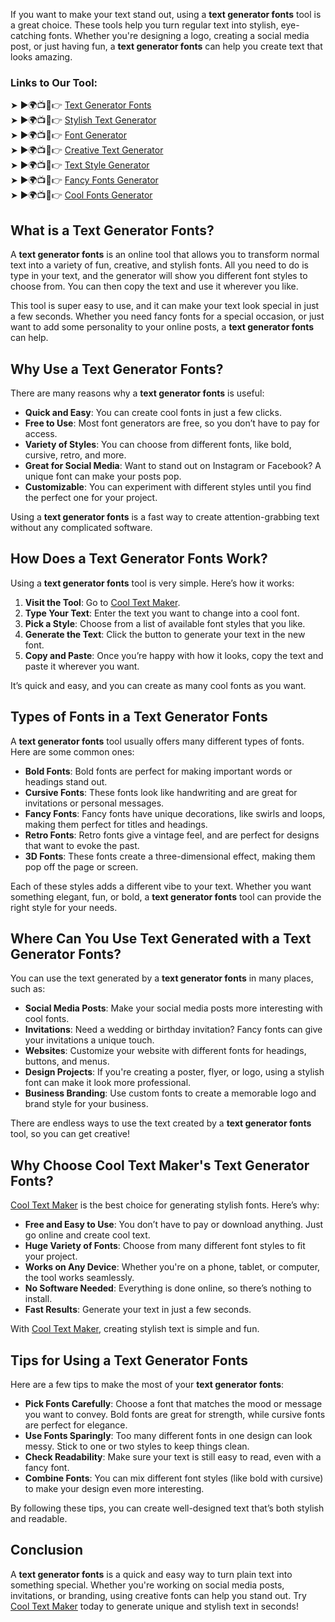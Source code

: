 If you want to make your text stand out, using a **text generator fonts** tool is a great choice. These tools help you turn regular text into stylish, eye-catching fonts. Whether you're designing a logo, creating a social media post, or just having fun, a **text generator fonts** can help you create text that looks amazing.

### Links to Our Tool:  
➤ ►🌍📺📱👉 [Text Generator Fonts](https://www.cooltextmaker.com/)  
➤ ►🌍📺📱👉 [Stylish Text Generator](https://www.cooltextmaker.com/)  
➤ ►🌍📺📱👉 [Font Generator](https://www.cooltextmaker.com/)  
➤ ►🌍📺📱👉 [Creative Text Generator](https://www.cooltextmaker.com/)  
➤ ►🌍📺📱👉 [Text Style Generator](https://www.cooltextmaker.com/)  
➤ ►🌍📺📱👉 [Fancy Fonts Generator](https://www.cooltextmaker.com/)  
➤ ►🌍📺📱👉 [Cool Fonts Generator](https://www.cooltextmaker.com/)

## What is a Text Generator Fonts?

A **text generator fonts** is an online tool that allows you to transform normal text into a variety of fun, creative, and stylish fonts. All you need to do is type in your text, and the generator will show you different font styles to choose from. You can then copy the text and use it wherever you like.

This tool is super easy to use, and it can make your text look special in just a few seconds. Whether you need fancy fonts for a special occasion, or just want to add some personality to your online posts, a **text generator fonts** can help.

## Why Use a Text Generator Fonts?

There are many reasons why a **text generator fonts** is useful:

- **Quick and Easy**: You can create cool fonts in just a few clicks.
- **Free to Use**: Most font generators are free, so you don’t have to pay for access.
- **Variety of Styles**: You can choose from different fonts, like bold, cursive, retro, and more.
- **Great for Social Media**: Want to stand out on Instagram or Facebook? A unique font can make your posts pop.
- **Customizable**: You can experiment with different styles until you find the perfect one for your project.

Using a **text generator fonts** is a fast way to create attention-grabbing text without any complicated software.

## How Does a Text Generator Fonts Work?

Using a **text generator fonts** tool is very simple. Here’s how it works:

1. **Visit the Tool**: Go to [Cool Text Maker](https://www.cooltextmaker.com/).
2. **Type Your Text**: Enter the text you want to change into a cool font.
3. **Pick a Style**: Choose from a list of available font styles that you like.
4. **Generate the Text**: Click the button to generate your text in the new font.
5. **Copy and Paste**: Once you’re happy with how it looks, copy the text and paste it wherever you want.

It’s quick and easy, and you can create as many cool fonts as you want.

## Types of Fonts in a Text Generator Fonts

A **text generator fonts** tool usually offers many different types of fonts. Here are some common ones:

- **Bold Fonts**: Bold fonts are perfect for making important words or headings stand out.
- **Cursive Fonts**: These fonts look like handwriting and are great for invitations or personal messages.
- **Fancy Fonts**: Fancy fonts have unique decorations, like swirls and loops, making them perfect for titles and headings.
- **Retro Fonts**: Retro fonts give a vintage feel, and are perfect for designs that want to evoke the past.
- **3D Fonts**: These fonts create a three-dimensional effect, making them pop off the page or screen.

Each of these styles adds a different vibe to your text. Whether you want something elegant, fun, or bold, a **text generator fonts** tool can provide the right style for your needs.

## Where Can You Use Text Generated with a Text Generator Fonts?

You can use the text generated by a **text generator fonts** in many places, such as:

- **Social Media Posts**: Make your social media posts more interesting with cool fonts.
- **Invitations**: Need a wedding or birthday invitation? Fancy fonts can give your invitations a unique touch.
- **Websites**: Customize your website with different fonts for headings, buttons, and menus.
- **Design Projects**: If you're creating a poster, flyer, or logo, using a stylish font can make it look more professional.
- **Business Branding**: Use custom fonts to create a memorable logo and brand style for your business.

There are endless ways to use the text created by a **text generator fonts** tool, so you can get creative!

## Why Choose Cool Text Maker's Text Generator Fonts?

[Cool Text Maker](https://www.cooltextmaker.com/) is the best choice for generating stylish fonts. Here’s why:

- **Free and Easy to Use**: You don’t have to pay or download anything. Just go online and create cool text.
- **Huge Variety of Fonts**: Choose from many different font styles to fit your project.
- **Works on Any Device**: Whether you're on a phone, tablet, or computer, the tool works seamlessly.
- **No Software Needed**: Everything is done online, so there’s nothing to install.
- **Fast Results**: Generate your text in just a few seconds.

With [Cool Text Maker](https://www.cooltextmaker.com/), creating stylish text is simple and fun.

## Tips for Using a Text Generator Fonts

Here are a few tips to make the most of your **text generator fonts**:

- **Pick Fonts Carefully**: Choose a font that matches the mood or message you want to convey. Bold fonts are great for strength, while cursive fonts are perfect for elegance.
- **Use Fonts Sparingly**: Too many different fonts in one design can look messy. Stick to one or two styles to keep things clean.
- **Check Readability**: Make sure your text is still easy to read, even with a fancy font.
- **Combine Fonts**: You can mix different font styles (like bold with cursive) to make your design even more interesting.

By following these tips, you can create well-designed text that’s both stylish and readable.

## Conclusion

A **text generator fonts** is a quick and easy way to turn plain text into something special. Whether you're working on social media posts, invitations, or branding, using creative fonts can help you stand out. Try [Cool Text Maker](https://www.cooltextmaker.com/) today to generate unique and stylish text in seconds!
